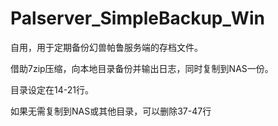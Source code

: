 # Palserver_SimpleBackup_Win

自用，用于定期备份幻兽帕鲁服务端的存档文件。

借助7zip压缩，向本地目录备份并输出日志，同时复制到NAS一份。

目录设定在14-21行。

如果无需复制到NAS或其他目录，可以删除37-47行
